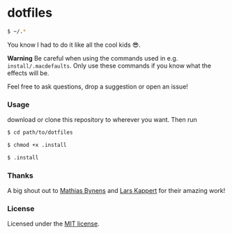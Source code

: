 # dotfiles

```bash
$ ~/.*
```
You know I had to do it like all the cool kids :sunglasses:.

**Warning** Be careful when using the commands used in e.g. `install/.macdefaults`. Only use these
commands if you know what the effects will be.

Feel free to ask questions, drop a suggestion or open an issue!

### Usage
download or clone this repository to wherever you want. Then run
```bash
$ cd path/to/dotfiles
```
```bash
$ chmod +x .install
```
```bash
$ .install
```

### Thanks
A big shout out to [Mathias Bynens](https://github.com/mathiasbynens/dotfiles) and [Lars Kappert](https://github.com/webpro/dotfiles) for their amazing work!

### License
Licensed under the [MIT license](https://github.com/yochem/dotfiles/blob/master/LICENSE).
